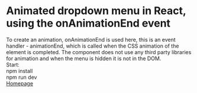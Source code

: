 # Animated dropdown menu in React, using the onAnimationEnd event
To create an animation, onAnimationEnd is used here, this is an event handler - animationEnd, which is called when the CSS animation of the element is completed. The component does not use any third party libraries for animation and when the menu is hidden it is not in the DOM.\
Start:\
npm install\
npm run dev\
[Homepage](https://shedov.top/animated-dropdown-menu-in-react/)
